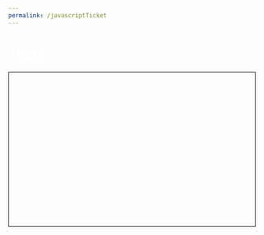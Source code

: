 ```yaml
---
permalink: /javascriptTicket
---
```

<head>
    <script src="https://code.jquery.com/jquery-1.12.4.min.js"></script>
</head>
<h1 style="color:white; text-align: left;">Table</h1>
<style>
    #sample_style{
        width: 100%;
        color:white;
        border: 4px solid #808080;
    }
    canvas{
        margin-left: auto;
        margin-right: auto;
        display: block;
    }
</style>
<canvas id="canvas" width="800" height="500" style="border:1px solid #000000;"></canvas>
<div id="menu" style="display:none">
<br><br>
<label>Name:</label>
<input type="text" id="name" name="name"><br><br>
<label>Score:</label>
<label id="score" name="score">0</label><br><br>
<button onclick="addEntry()">Submit</button>
<table id="table" style="width: 100%; color: #707070; border: 4px solid #909090;">
  <tr>
    <th>Name</th>
    <th>Score</th>
  </tr>
  <tbody id="get">
  </tbody>
</table>
</div>

<script>
    function partition(arr, l, m, r){
        var n1 = m - l + 1;
        var n2 = r - m;
        var L = new Array(n1);
        var R = new Array(n2);
        
        for (var i = 0; i < n1; i++)
            L[i] = arr[l + i];
        for (var j = 0; j < n2; j++)
            R[j] = arr[m + 1 + j];
        
        var i = 0;
        var j = 0;
        var k = l;
     
        while (i < n1 && j < n2) {
            if (L[i]["score"] <= R[j]["score"]) {
                arr[k] = L[i];
                i++;
            }
            else {
                arr[k] = R[j];
                j++;
            }
            k++;
        }
        while (i < n1) {
            arr[k] = L[i];
            i++;
            k++;
        }
        while (j < n2) {
            arr[k] = R[j];
            j++;
            k++;
        }
    }
    

    function mergeSort(arr,l, r){
        if(l>=r){
            return;
        }
        var m =l+ parseInt((r-l)/2);
        mergeSort(arr,l,m);
        mergeSort(arr,m+1,r);
        partition(arr,l,m,r);
    }

    let array = [];

    function addEntry(){
        name = document.getElementById('name').value;
        score = document.getElementById("score").value;
        array.push({name,score});
        mergeSort(array,0,array.length-1);
        for (let i=0;i<array.length-1;i++){
            $('tr:last-child').remove();
        }
        array.forEach(function (record){
            var name = record["name"];
            var score = record["score"];
            var row = '<tr>' +
                '<td>' + name + '</td>' +
                '<td>' + score + '</td>' +
                '</tr>';
    
            $('#table').append(row);
        });
    }
    let c = document.getElementById("canvas");
    let ctx = c.getContext("2d");
    ctx.fillStyle = "#90EE90";
    ctx.fillRect(0, 0, c.width, c.height);
    let dotx=400;
    let doty=250;
    ctx.beginPath();
    ctx.arc(dotx, doty, 10, 0, 2 * Math.PI, true);
    ctx.fillStyle = "#000000";
    ctx.fill();
    let clicked = false;
    c.addEventListener('mousedown', function (e) {
        // Get the target
        const target = e.target;
    
        // Get the bounding rectangle of target
        const rect = target.getBoundingClientRect();
    
        // Mouse position
        const x = e.clientX - rect.left;
        const y = e.clientY - rect.top;
        console.log(x,y);
        if (!(clicked)){
            if (dotx-10<x&&x<dotx+10 && doty-10<y&&y<doty+10){
                let counter=0
                clicked = true;
                document.getElementById('menu').style.display = 'block';
                const id = setInterval(() => {
                    ctx.fillStyle = "#90EE90";
                    ctx.fillRect(0, 0, c.width, c.height);
                    ctx.beginPath();
                    ctx.arc(dotx, doty, 10+counter, 0, 2 * Math.PI, true);
                    ctx.fillStyle = "#30db72";
                    ctx.fill(); 
                    ctx.beginPath();
                    ctx.arc(dotx, doty, 10-counter, 0, 2 * Math.PI, true);
                    ctx.fillStyle = "#000000";
                    ctx.fill();
                    counter+=1;
                    if (counter==9){
                        clearInterval(id);
                    }
                  }, 10);
            }
        } else {
            let counter = 9
            clicked = false;
            document.getElementById('menu').style.display = 'none';
            const id = setInterval(() => {
                ctx.fillStyle = "#90EE90";
                ctx.fillRect(0, 0, c.width, c.height);
                ctx.beginPath();
                ctx.arc(dotx, doty, 10+counter, 0, 2 * Math.PI, true);
                ctx.fillStyle = "#30db72";
                ctx.fill(); 
                ctx.beginPath();
                ctx.arc(dotx, doty, 10-counter, 0, 2 * Math.PI, true);
                ctx.fillStyle = "#000000";
                ctx.fill();
                counter-=1;
                if (counter==-1){
                    clearInterval(id);
                }
              }, 10);
        }
    });
</script>